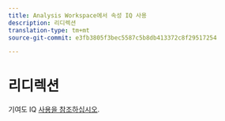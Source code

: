 ```yaml
---
title: Analysis Workspace에서 속성 IQ 사용
description: 리디렉션
translation-type: tm+mt
source-git-commit: e3fb3805f3bec5587c5b8db413372c8f29517254

---
```



# 리디렉션

기여도 IQ [사용을 참조하십시오](../c-panels/attribution/use-attribution.md).
